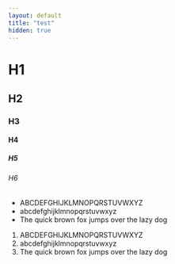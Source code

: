```yaml
---
layout: default
title: "test"
hidden: true
---
```


<canvas class="canvas_full"></canvas>

# H1

## H2

### H3

#### H4

##### H5

###### H6

* ABCDEFGHIJKLMNOPQRSTUVWXYZ
* abcdefghijklmnopqrstuvwxyz
* The quick brown fox jumps over the lazy dog

1. ABCDEFGHIJKLMNOPQRSTUVWXYZ
2. abcdefghijklmnopqrstuvwxyz
3. The quick brown fox jumps over the lazy dog

